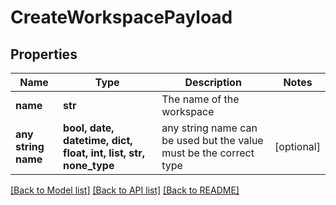# CreateWorkspacePayload


## Properties
Name | Type | Description | Notes
------------ | ------------- | ------------- | -------------
**name** | **str** | The name of the workspace | 
**any string name** | **bool, date, datetime, dict, float, int, list, str, none_type** | any string name can be used but the value must be the correct type | [optional]

[[Back to Model list]](../README.md#documentation-for-models) [[Back to API list]](../README.md#documentation-for-api-endpoints) [[Back to README]](../README.md)


